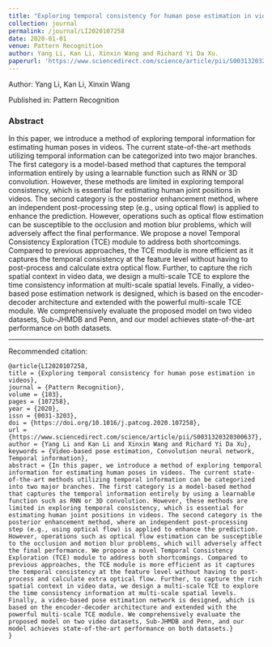 ```yaml
---
title: "Exploring temporal consistency for human pose estimation in videos"
collection: journal
permalink: /journal/LI2020107258
date: 2020-01-01
venue: Pattern Recognition
author: Yang Li, Kan Li, Xinxin Wang and Richard Yi Da Xu.
paperurl: 'https://www.sciencedirect.com/science/article/pii/S0031320320300637'
---
```

Author: Yang Li, Kan Li, Xinxin Wang

Published in: Pattern Recognition

### Abstract

In this paper, we introduce a method of exploring temporal information for estimating human poses in videos. The current state-of-the-art methods utilizing temporal information can be categorized into two major branches. The first category is a model-based method that captures the temporal information entirely by using a learnable function such as RNN or 3D convolution. However, these methods are limited in exploring temporal consistency, which is essential for estimating human joint positions in videos. The second category is the posterior enhancement method, where an independent post-processing step (e.g., using optical flow) is applied to enhance the prediction. However, operations such as optical flow estimation can be susceptible to the occlusion and motion blur problems, which will adversely affect the final performance. We propose a novel Temporal Consistency Exploration (TCE) module to address both shortcomings. Compared to previous approaches, the TCE module is more efficient as it captures the temporal consistency at the feature level without having to post-process and calculate extra optical flow. Further, to capture the rich spatial context in video data, we design a multi-scale TCE to explore the time consistency information at multi-scale spatial levels. Finally, a video-based pose estimation network is designed, which is based on the encoder-decoder architecture and extended with the powerful multi-scale TCE module. We comprehensively evaluate the proposed model on two video datasets, Sub-JHMDB and Penn, and our model achieves state-of-the-art performance on both datasets.

---

Recommended citation:

```
@article{LI2020107258,
title = {Exploring temporal consistency for human pose estimation in videos},
journal = {Pattern Recognition},
volume = {103},
pages = {107258},
year = {2020},
issn = {0031-3203},
doi = {https://doi.org/10.1016/j.patcog.2020.107258},
url = {https://www.sciencedirect.com/science/article/pii/S0031320320300637},
author = {Yang Li and Kan Li and Xinxin Wang and Richard Yi Da Xu},
keywords = {Video-based pose estimation, Convolution neural network, Temporal information},
abstract = {In this paper, we introduce a method of exploring temporal information for estimating human poses in videos. The current state-of-the-art methods utilizing temporal information can be categorized into two major branches. The first category is a model-based method that captures the temporal information entirely by using a learnable function such as RNN or 3D convolution. However, these methods are limited in exploring temporal consistency, which is essential for estimating human joint positions in videos. The second category is the posterior enhancement method, where an independent post-processing step (e.g., using optical flow) is applied to enhance the prediction. However, operations such as optical flow estimation can be susceptible to the occlusion and motion blur problems, which will adversely affect the final performance. We propose a novel Temporal Consistency Exploration (TCE) module to address both shortcomings. Compared to previous approaches, the TCE module is more efficient as it captures the temporal consistency at the feature level without having to post-process and calculate extra optical flow. Further, to capture the rich spatial context in video data, we design a multi-scale TCE to explore the time consistency information at multi-scale spatial levels. Finally, a video-based pose estimation network is designed, which is based on the encoder-decoder architecture and extended with the powerful multi-scale TCE module. We comprehensively evaluate the proposed model on two video datasets, Sub-JHMDB and Penn, and our model achieves state-of-the-art performance on both datasets.}
}
```
